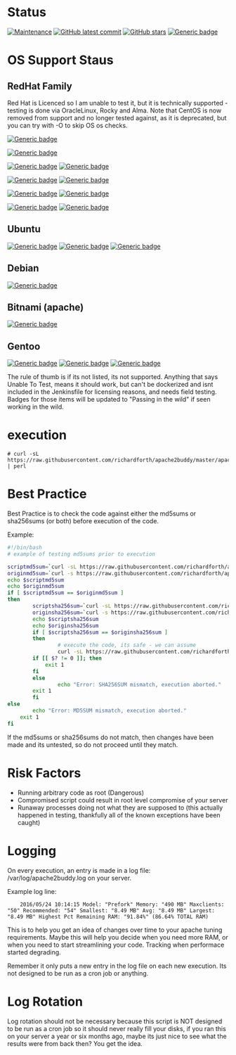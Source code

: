 # Status
[![Maintenance](https://img.shields.io/badge/Maintained%3F-yes-green.svg)](https://GitHub.com/richardforth/apache2buddy/graphs/commit-activity) [![GitHub latest commit](https://badgen.net/github/last-commit/richardforth/apache2buddy)](https://GitHub.com/richardforth/apache2buddy/commit/) [![GitHub stars](https://badgen.net/github/stars/richardforth/apache2buddy)](https://GitHub.com/richardforth/apache2buddy/stargazers/) [![Generic badge](https://img.shields.io/badge/Tests-Passing-green.svg)](https://shields.io/)

# OS Support Staus

## RedHat Family

Red Hat is Licenced so I am unable to test it, but it is technically supported -  testing is done via OracleLinux, Rocky and Alma.
Note that CentOS is now removed from support and no longer tested against, as it is deprecated, but you  can try with -O to skip OS os checks.

 [![Generic badge](https://img.shields.io/badge/RHEL-Unable%20To%20Test-red.svg)](https://shields.io/)

 [![Generic badge](https://img.shields.io/badge/Centos-Removed-red.svg)](https://shields.io/)

 [![Generic badge](https://img.shields.io/badge/Oracle%20Linux%208-Passing-green.svg)](https://shields.io/)
 [![Generic badge](https://img.shields.io/badge/Oracle%20Linux%209-Passing-green.svg)](https://shields.io/)

 [![Generic badge](https://img.shields.io/badge/Rocky%20Linux%208-Passing-green.svg)](https://shields.io/)
 [![Generic badge](https://img.shields.io/badge/Rocky%20Linux%209-Passing-green.svg)](https://shields.io/)

 [![Generic badge](https://img.shields.io/badge/AlmaLinux%208-Passing-green.svg)](https://shields.io/)
 [![Generic badge](https://img.shields.io/badge/AlmaLinux%209-Passing-green.svg)](https://shields.io/)

 [![Generic badge](https://img.shields.io/badge/AmazonLinux%202-Passing-green.svg)](https://shields.io/)
 [![Generic badge](https://img.shields.io/badge/AmazonLinux%202023-Passing-green.svg)](https://shields.io/)

## Ubuntu

[![Generic badge](https://img.shields.io/badge/Ubuntu%2018.04-Passing-green.svg)](https://shields.io/) [![Generic badge](https://img.shields.io/badge/Ubuntu%2020.04-Passing-green.svg)](https://shields.io/) [![Generic badge](https://img.shields.io/badge/Ubuntu%2022.04-Passing-green.svg)](https://shields.io/)

## Debian

[![Generic badge](https://img.shields.io/badge/Debian%2012-Passing-green.svg)](https://shields.io/)

## Bitnami (apache)

[![Generic badge](https://img.shields.io/badge/Bitnami%20apache-Passing-green.svg)](https://shields.io/)

## Gentoo

[![Generic badge](https://img.shields.io/badge/Gentoo-Unable%20To%20Test-red.svg)](https://shields.io/)
[![Generic badge](https://img.shields.io/badge/Gentoo-Works%20with%20dash%20O%20Option-yellow.svg)](https://shields.io/)
[![Generic badge](https://img.shields.io/badge/Gentoo-Passing%20in%20the%20wild-green.svg)](https://shields.io/)


The rule of thumb is if its not listed, its not supported.
Anything that says Unable To Test, means it  should work, but can't be dockerized and isnt included in the Jenkinsfile for licensing reasons, and needs field testing. Badges for those items will be updated to "Passing in the wild" if seen working in the wild.

# execution

	# curl -sL https://raw.githubusercontent.com/richardforth/apache2buddy/master/apache2buddy.pl | perl


# Best Practice
        
Best Practice is to check the code against either the md5sums or sha256sums (or both) before execution of the code.

Example:

```bash
#!/bin/bash
# example of testing md5sums prior to execution

scriptmd5sum=`curl -sL https://raw.githubusercontent.com/richardforth/apache2buddy/master/apache2buddy.pl | md5sum | cut -d " " -f1`
originmd5sum=`curl -s https://raw.githubusercontent.com/richardforth/apache2buddy/master/md5sums.txt | cut -d " " -f1`
echo $scriptmd5sum
echo $originmd5sum
if [ $scriptmd5sum == $originmd5sum ]
then
        scriptsha256sum=`curl -sL https://raw.githubusercontent.com/richardforth/apache2buddy/master/apache2buddy.pl | sha256sum | cut -d " " -f1`
        originsha256sum=`curl -s https://raw.githubusercontent.com/richardforth/apache2buddy/master/sha256sums.txt | cut -d " " -f1`
        echo $scriptsha256sum
        echo $originsha256sum
        if [ $scriptsha256sum == $originsha256sum ]
        then
                # execute the code, its safe - we can assume
                curl -sL https://raw.githubusercontent.com/richardforth/apache2buddy/master/apache2buddy.pl | perl
		if [[ $? != 0 ]]; then
			exit 1
		fi
        else
                echo "Error: SHA256SUM mismatch, execution aborted."
		exit 1
        fi
else
        echo "Error: MD5SUM mismatch, execution aborted."
	exit 1
fi
```

If the md5sums or sha256sums do not match, then changes have been made and its untested, so do not proceed until they match.

# Risk Factors

- Running arbitrary code as root (Dangerous)
- Compromised script could result in root level compromise of your server
- Runaway processes doing not what they are supposed to (this actually happened in testing, thankfully all of the known exceptions have been caught)


# Logging

On every execution, an entry is made in a log file: /var/log/apache2buddy.log on your server.

Example log line:

        2016/05/24 10:14:15 Model: "Prefork" Memory: "490 MB" Maxclients: "50" Recommended: "54" Smallest: "8.49 MB" Avg: "8.49 MB" Largest: "8.49 MB" Highest Pct Remaining RAM: "91.84%" (86.64% TOTAL RAM)


This is to help you get an idea of changes over time to your apache tuning requirements. Maybe this will help you decide when you need more RAM, or when you need to start streamlining your code. Tracking when performace started degrading.

Remember it only puts a new entry in the log file on each new execution. Its not designed to be run as a cron job or anything.

# Log Rotation

Log rotation should not be necessary because this script is NOT designed to be run as a cron job so it should never really fill your disks, if you ran this on your server a year or six months ago, maybe its just nice to see what the results were from back then? You get the idea.

